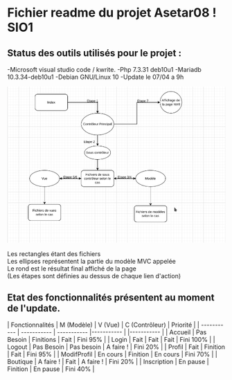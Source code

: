# Fichier readme du projet Asetar08 ! SIO1  


## Status des outils utilisés pour le projet :  

-Microsoft visual studio code / kwrite.
-Php 7.3.31 deb10u1
-Mariadb 10.3.34-deb10u1
-Debian GNU/Linux 10
-Update le 07/04 a 9h  


![Erreur de chargement](Site/images/SchemaMD.png)  

Les rectangles étant des fichiers   
Les ellipses représentent la partie du modèle MVC appelée  
Le rond est le résultat final affiché de la page  
(Les étapes sont définies au dessus de chaque lien d'action)  
  
## Etat des fonctionnalités présentent au moment de l'update.

| Fonctionnalités | M (Modèle) | V (Vue) | C (Contrôleur) | Priorité |
| ----------- | ----------- | ----------- |----------- | |----------- |
| Accueil | Pas Besoin | Finitions | Fait | Fini 95% |
| Login | Fait | Fait | Fait | Fini 100% |
| Logout | Pas Besoin | Pas besoin | A faire ! | Fini 20% |
| Profil | Fait | Finition | Fait | Fini 95% |
| ModifProfil | En cours | Finition | En cours | Fini 70% |
| Boutique | A faire ! | Fait | A faire ! | Fini 20% |
| Inscription | En pause | Finition | En pause | Fini 40% |

